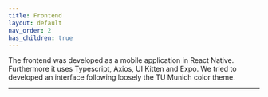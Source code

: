 ```yaml
---
title: Frontend
layout: default
nav_order: 2
has_children: true
---
```


The frontend was developed as a mobile application in React Native. Furthermore it uses Typescript, Axios, UI Kitten and Expo. We tried to developed an interface following loosely the TU Munich color theme.

----
